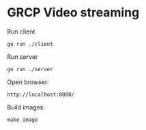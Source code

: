 # GRCP Video streaming



Run client
```
go run ./client
```

Run server
```
go run ./server
```

Open browser:
```
http://localhost:8000/ 
```

Build images:
```
make image
```